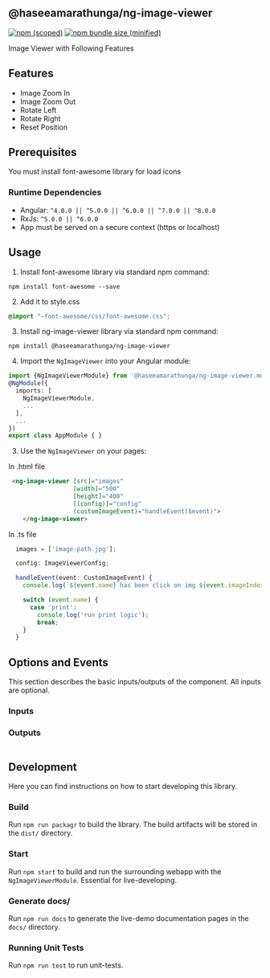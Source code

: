 ## @haseeamarathunga/ng-image-viewer

[![npm (scoped)](https://img.shields.io/npm/v/@bamblehorse/tiny.svg)](https://www.npmjs.com/package/@haseeamarathunga/ng-image-viewer)
[![npm bundle size (minified)](https://img.shields.io/bundlephobia/min/@bamblehorse/tiny.svg)](https://www.npmjs.com/package/@haseeamarathunga/ng-image-viewer)

Image Viewer with Following Features

## Features
* Image Zoom In
* Image Zoom Out
* Rotate Left
* Rotate Right
* Reset Position


## Prerequisites
You must install font-awesome library for load icons

### Runtime Dependencies
* Angular: `^4.0.0 || ^5.0.0 || ^6.0.0 || ^7.0.0 || ^8.0.0`
* RxJs: `^5.0.0 || ^6.0.0`
* App must be served on a secure context (https or localhost)

## Usage
1) Install font-awesome library via standard npm command:

`npm install font-awesome --save`

2) Add it to style.css

```css
@import "~font-awesome/css/font-awesome.css";
```

3) Install ng-image-viewer library via standard npm command:

`npm install @haseeamarathunga/ng-image-viewer`

4) Import the `NgImageViewer` into your Angular module:

```typescript
import {NgImageViewerModule} from '@haseeamarathunga/ng-image-viewer.module';
@NgModule({
  imports: [
    NgImageViewerModule,
    ...
  ],
  ...
})
export class AppModule { }
```

3) Use the `NgImageViewer` on your pages:

In .html file

```html
 <ng-image-viewer [src]="images"
                  [width]="500"
                  [height]="400"
                  [(config)]="config"
                  (customImageEvent)="handleEvent($event)">
    </ng-image-viewer>

```

In .ts file

```typescript
  images = ['image-path.jpg'];

  config: ImageViewerConfig;

  handleEvent(event: CustomImageEvent) {
    console.log(`${event.name} has been click on img ${event.imageIndex + 1}`);

    switch (event.name) {
      case 'print':
        console.log('run print logic');
        break;
    }
  }
```
## Options and Events
This section describes the basic inputs/outputs of the component. All inputs are optional.
### Inputs

### Outputs

```typescript

```

## Development
Here you can find instructions on how to start developing this library.

### Build
Run `npm run packagr` to build the library. The build artifacts will be stored in the `dist/` directory.

### Start
Run `npm start` to build and run the surrounding webapp with the `NgImageViewerModule`. Essential for live-developing.

### Generate docs/
Run `npm run docs` to generate the live-demo documentation pages in the `docs/` directory.

### Running Unit Tests
Run `npm run test` to run unit-tests.
